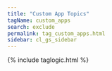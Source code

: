 ```yaml
---
title: "Custom App Topics"
tagName: custom_apps
search: exclude
permalink: tag_custom_apps.html
sidebar: cl_gs_sidebar
---
```

{% include taglogic.html %}